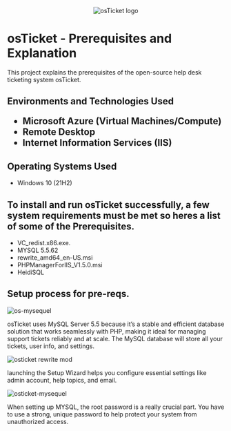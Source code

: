 <p align="center">
<img src="https://i.imgur.com/Clzj7Xs.png" alt="osTicket logo"/>
</p>

<h1>osTicket - Prerequisites and Explanation</h1>
This project explains the prerequisites of the open-source help desk ticketing system osTicket.<br />


<h2>Environments and Technologies Used</h2\>

- Microsoft Azure (Virtual Machines/Compute)
- Remote Desktop
- Internet Information Services (IIS)

<h2>Operating Systems Used </h2>

- Windows 10</b> (21H2)

<h2>To install and run osTicket successfully, a few system requirements must be met so heres a list of some of the Prerequisites.</h2>

- VC_redist.x86.exe.
- MYSQL 5.5.62
- rewrite_amd64_en-US.msi
- PHPManagerForIIS_V1.5.0.msi
- HeidiSQL

<h2>Setup process for pre-reqs.</h2>

![os-mysequel](https://github.com/user-attachments/assets/42b70f92-6f7c-4102-a8d3-aff1b466b4da)

osTicket uses MySQL Server 5.5 because it’s a stable and efficient database solution that works seamlessly with PHP, making it ideal for managing support tickets reliably and at scale. The MySQL database will store all your tickets, user info, and settings.




![osticket rewrite mod](https://github.com/user-attachments/assets/b15dd075-2fc7-44c1-b946-e1c5af260e66)

launching the Setup Wizard helps you configure essential settings like admin account, help topics, and email.





![osticket-mysequel](https://github.com/user-attachments/assets/d66471f9-7045-4ebc-98ae-a9c4b7d24edc)


When setting up MYSQL, the root password is a really crucial part. You have to use a strong, unique password to help protect your system from unauthorized access. 


